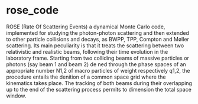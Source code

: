 # rose_code
ROSE (Rate Of Scattering Events) a dynamical Monte Carlo code,
implemented for studying the photon-photon scattering and then extended to
other particle collisions and decays, as BWPP, TPP, Compton and Møller
scattering. Its main peculiarity is that it treats the scattering between
two relativistic and realistic beams, following their time evolution in the
laboratory frame. Starting from two colliding beams of massive particles or
photons (say beam 1 and beam 2) de ned through the phase spaces of an
appropriate number N1,2 of macro particles of weight respectively q1,2,
the procedure entails the denition of a common space grid where the kinematics
takes place. The tracking of both beams during their overlapping up to the end
of the scattering process permits to dimension the total space window.
